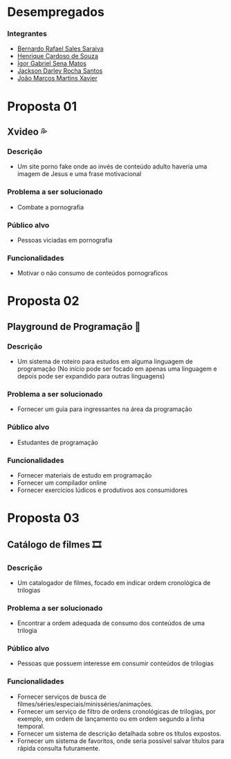 # Desempregados

### Integrantes
- [Bernardo Rafael Sales Saraiva](https://github.com/Brx012)
- [Henrique Cardoso de Souza](https://github.com/Henrique-1961)
- [Ígor Gabriel Sena Matos](https://github.com/igorgabriel6)
- [Jackson Darley Rocha Santos](https://github.com/JacksGato)
- [João Marcos Martins Xavier](https://github.com/unicron2)

# Proposta 01

## Xvideo 💦

### Descrição
- Um site porno fake onde ao invés de conteúdo adulto haveria uma imagem de Jesus e uma frase motivacional

### Problema a ser solucionado
- Combate a pornografia

### Público alvo
- Pessoas viciadas em pornografia

### Funcionalidades
- Motivar o não consumo de conteúdos pornograficos

# Proposta 02

## Playground de Programação 🚀

### Descrição
- Um sistema de roteiro para estudos em alguma linguagem de programação (No início pode ser focado em apenas uma linguagem e depois pode ser expandido para outras linguagens)

### Problema a ser solucionado
- Fornecer um guia para ingressantes na área da programação

### Público alvo
- Estudantes de programação

### Funcionalidades
- Fornecer materiais de estudo em programação
- Fornecer um compilador online
- Fornecer exercícios lúdicos e produtivos aos consumidores

# Proposta 03

## Catálogo de filmes 🎞

### Descrição
- Um catalogador de filmes, focado em indicar ordem cronológica de trilogias

### Problema a ser solucionado
- Encontrar a ordem adequada de consumo dos conteúdos de uma trilogia

### Público alvo
- Pessoas que possuem interesse em consumir conteúdos de trilogias

### Funcionalidades
- Fornecer serviços de busca de filmes/séries/especiais/minisséries/animações.
- Fornecer um serviço de filtro de ordens cronológicas de trilogias, por exemplo, em ordem de lançamento ou em ordem segundo a linha temporal.
- Fornecer um sistema de descrição detalhada sobre os títulos expostos.
- Fornecer um sistema de favoritos, onde seria possível salvar títulos para rápida consulta futuramente.
